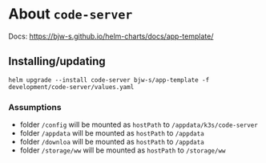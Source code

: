 About `code-server`
===
Docs: https://bjw-s.github.io/helm-charts/docs/app-template/


Installing/updating
---

```shell
helm upgrade --install code-server bjw-s/app-template -f development/code-server/values.yaml
```

### Assumptions
- folder `/config` will be mounted as `hostPath` to `/appdata/k3s/code-server`
- folder `/appdata` will be mounted as `hostPath` to `/appdata`
- folder `/downloa` will be mounted as `hostPath` to `/appdata`
- folder `/storage/ww` will be mounted as `hostPath` to `/storage/ww`
